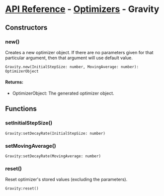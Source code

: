# [API Reference](../../API.md) - [Optimizers](../Optimizers.md) - Gravity

## Constructors

### new()

Creates a new optimizer object. If there are no parameters given for that particular argument, then that argument will use default value.

```
Gravity.new(InitialStepSize: number, MovingAverage: number): OptimizerObject
```

#### Returns:

* OptimizerObject: The generated optimizer object.

## Functions

### setInitialStepSize()

```
Gravity:setDecayRate(InitialStepSize: number)
```

### setMovingAverage()

```
Gravity:setDecayRate(MovingAverage: number)
```

### reset()

Reset optimizer's stored values (excluding the parameters).

```
Gravity:reset()
```
